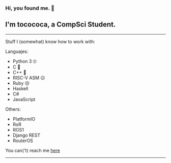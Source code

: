 ### Hi, you found me. 👋
## I'm tocococa, a CompSci Student.
---

Stuff I (somewhat) know how to work with:

Languajes:

 - Python 3 🙄
 - C 💖
 - C++ 🤖 
 - RISC-V ASM 😐
 - Ruby 😒
 - Haskell
 - C#
 - JavaScript

Others:

 - PlatformIO
 - RoR
 - ROS1
 - Django REST
 - RouterOS

You can('t) reach me [here](https://tocococa.github.io/)

---

